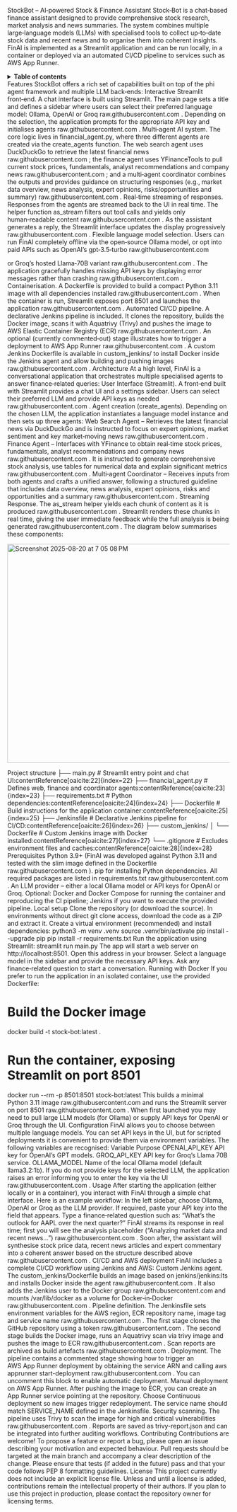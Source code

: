 StockBot – AI‑powered Stock & Finance Assistant
Stock‑Bot is a chat‑based finance assistant designed to provide comprehensive stock research, market analysis and news summaries. The system combines multiple large‑language models (LLMs) with specialised tools to collect up‑to‑date stock data and recent news and to organise them into coherent insights. FinAI is implemented as a Streamlit application and can be run locally, in a container or deployed via an automated CI/CD pipeline to services such as AWS App Runner.
<details> <summary><strong>Table of contents</strong></summary>
Features
Architecture
Project structure
Prerequisites
Local setup
Running with Docker
Configuration
Usage
CI/CD and AWS deployment
Contributing
License
</details>
Features
StockBot offers a rich set of capabilities built on top of the phi agent framework and multiple LLM back‑ends:
Interactive Streamlit front‑end. A chat interface is built using
Streamlit. The main page sets a title and defines a sidebar where
users can select their preferred language model: Ollama, OpenAI
or Groq
raw.githubusercontent.com
. Depending on the selection, the
application prompts for the appropriate API key and initialises agents
raw.githubusercontent.com
.
Multi‑agent AI system. The core logic lives in
financial_agent.py, where three different agents are created via the
create_agents function. The web search agent uses DuckDuckGo to
retrieve the latest financial news
raw.githubusercontent.com
; the
finance agent uses YFinanceTools to pull current stock prices,
fundamentals, analyst recommendations and company news
raw.githubusercontent.com
; and a
multi‑agent coordinator combines the outputs and provides guidance on
structuring responses (e.g., market data overview, news analysis,
expert opinions, risks/opportunities and summary)
raw.githubusercontent.com
.
Real‑time streaming of responses. Responses from the agents are
streamed back to the UI in real time. The helper function
as_stream filters out tool calls and yields only human‑readable
content
raw.githubusercontent.com
. As the assistant generates a reply,
the Streamlit interface updates the display progressively
raw.githubusercontent.com
.
Flexible language model selection. Users can run FinAI completely
offline via the open‑source Ollama model, or
opt into paid APIs such as OpenAI’s gpt‑3.5‑turbo
raw.githubusercontent.com

or Groq’s hosted Llama‑70B variant
raw.githubusercontent.com
. The
application gracefully handles missing API keys by displaying error
messages rather than crashing
raw.githubusercontent.com
.
Containerisation. A Dockerfile is provided to build a compact
Python 3.11 image with all dependencies installed
raw.githubusercontent.com
. When the
container is run, Streamlit exposes port 8501 and launches the
application
raw.githubusercontent.com
.
Automated CI/CD pipeline. A declarative Jenkins pipeline is
included. It clones the repository, builds the Docker image,
scans it with Aquatrivy (Trivy) and pushes the image to AWS Elastic
Container Registry (ECR)
raw.githubusercontent.com
. An optional (currently
commented‑out) stage illustrates how to trigger a deployment to AWS
App Runner
raw.githubusercontent.com
. A custom Jenkins Dockerfile is
available in custom_jenkins/ to install Docker inside the Jenkins
agent and allow building and pushing images
raw.githubusercontent.com
.
Architecture
At a high level, FinAI is a conversational application that orchestrates
multiple specialised agents to answer finance‑related queries:
User Interface (Streamlit). A front‑end built with Streamlit
provides a chat UI and a settings sidebar. Users can select their
preferred LLM and provide API keys as needed
raw.githubusercontent.com
.
Agent creation (create_agents). Depending on the chosen LLM,
the application instantiates a language model instance and then sets up
three agents:
Web Search Agent – Retrieves the latest financial news via
DuckDuckGo and is instructed to focus on expert opinions, market
sentiment and key market‑moving news
raw.githubusercontent.com
.
Finance Agent – Interfaces with YFinance to obtain real‑time
stock prices, fundamentals, analyst recommendations and company
news
raw.githubusercontent.com
. It is instructed to generate
comprehensive stock analysis, use tables for numerical data and
explain significant metrics
raw.githubusercontent.com
.
Multi‑agent Coordinator – Receives inputs from both agents and
crafts a unified answer, following a structured guideline that
includes data overview, news analysis, expert opinions, risks and
opportunities and a summary
raw.githubusercontent.com
.
Streaming Response. The as_stream helper yields each chunk of
content as it is produced
raw.githubusercontent.com
. Streamlit renders
these chunks in real time, giving the user immediate feedback while the
full analysis is being generated
raw.githubusercontent.com
.
The diagram below summarises these components:

<img width="691" height="495" alt="Screenshot 2025-08-20 at 7 05 08 PM" src="https://github.com/user-attachments/assets/8e9a70a0-3f33-4cc1-a3e4-2465cc63cfcd" />

Project structure
├── main.py            # Streamlit entry point and chat UI:contentReference[oaicite:22]{index=22}
├── financial_agent.py # Defines web, finance and coordinator agents:contentReference[oaicite:23]{index=23}
├── requirements.txt   # Python dependencies:contentReference[oaicite:24]{index=24}
├── Dockerfile         # Build instructions for the application container:contentReference[oaicite:25]{index=25}
├── Jenkinsfile        # Declarative Jenkins pipeline for CI/CD:contentReference[oaicite:26]{index=26}
├── custom_jenkins/
│   └── Dockerfile     # Custom Jenkins image with Docker installed:contentReference[oaicite:27]{index=27}
└── .gitignore         # Excludes environment files and caches:contentReference[oaicite:28]{index=28}
Prerequisites
Python 3.9+ (FinAI was developed against Python 3.11 and tested with the
slim image defined in the Dockerfile
raw.githubusercontent.com
).
pip for installing Python dependencies. All required packages
are listed in requirements.txt
raw.githubusercontent.com
.
An LLM provider – either a local Ollama model or
API keys for OpenAI or Groq.
Optional: Docker and Docker Compose for running the container and
reproducing the CI pipeline; Jenkins if you want to execute the
provided pipeline.
Local setup
Clone the repository (or download the source). In environments
without direct git clone access, download the code as a ZIP and
extract it.
Create a virtual environment (recommended) and install
dependencies:
python3 -m venv .venv
source .venv/bin/activate
pip install --upgrade pip
pip install -r requirements.txt
Run the application using Streamlit:
streamlit run main.py
The app will start a web server on http://localhost:8501. Open this
address in your browser. Select a language model in the sidebar and
provide the necessary API keys. Ask any finance‑related question to
start a conversation.
Running with Docker
If you prefer to run the application in an isolated container, use the
provided Dockerfile:
# Build the Docker image
docker build -t stock-bot:latest .

# Run the container, exposing Streamlit on port 8501
docker run --rm -p 8501:8501 stock-bot:latest
This builds a minimal Python 3.11 image
raw.githubusercontent.com
 and runs the
Streamlit server on port 8501
raw.githubusercontent.com
. When first launched
you may need to pull large LLM models (for Ollama) or supply API keys for
OpenAI or Groq through the UI.
Configuration
FinAI allows you to choose between multiple language models. You can set
API keys in the UI, but for scripted deployments it is convenient to
provide them via environment variables. The following variables are
recognised:
Variable	Purpose
OPENAI_API_KEY	API key for OpenAI’s GPT models.
GROQ_API_KEY	API key for Groq’s Llama 70B service.
OLLAMA_MODEL	Name of the local Ollama model (default llama3.2:1b).
If you do not provide keys for the selected LLM, the application
raises an error informing you to enter the key via the UI
raw.githubusercontent.com
.
Usage
After starting the application (either locally or in a container), you
interact with FinAI through a simple chat interface. Here is an
example workflow:
In the left sidebar, choose Ollama, OpenAI or Groq as the
LLM provider.
If required, paste your API key into the field that appears.
Type a finance‑related question such as:
“What’s the outlook for AAPL over the next quarter?”
FinAI streams its response in real time; first you will see the
analysis placeholder (“Analyzing market data and recent news…”)
raw.githubusercontent.com
.
Soon after, the assistant will synthesise stock price data, recent news
articles and expert commentary into a coherent answer based on the
structure described above
raw.githubusercontent.com
.
CI/CD and AWS deployment
FinAI includes a complete CI/CD workflow using Jenkins and AWS:
Custom Jenkins agent. The custom_jenkins/Dockerfile builds an
image based on jenkins/jenkins:lts and installs Docker inside the
agent
raw.githubusercontent.com
. It also adds the Jenkins user to the
Docker group
raw.githubusercontent.com
 and mounts /var/lib/docker as a
volume for Docker‑in‑Docker
raw.githubusercontent.com
.
Pipeline definition. The Jenkinsfile sets environment variables
for the AWS region, ECR repository name, image tag and service name
raw.githubusercontent.com
.
The first stage clones the GitHub repository using a token
raw.githubusercontent.com
.
The second stage builds the Docker image, runs an Aquatrivy scan via
trivy image and pushes the image to ECR
raw.githubusercontent.com
. Scan
reports are archived as build artefacts
raw.githubusercontent.com
.
Deployment. The pipeline contains a commented stage showing how to
trigger an AWS App Runner deployment by obtaining the service ARN and
calling aws apprunner start-deployment
raw.githubusercontent.com
. You can
uncomment this block to enable automatic deployment.
Manual deployment on AWS App Runner. After pushing the image to
ECR, you can create an App Runner service pointing at the repository.
Choose Continuous deployment so new images trigger redeployment. The
service name should match SERVICE_NAME defined in the Jenkinsfile.
Security scanning. The pipeline uses Trivy to scan the image for
high and critical vulnerabilities
raw.githubusercontent.com
. Reports are
saved as trivy-report.json and can be integrated into further
auditing workflows.
Contributing
Contributions are welcome! To propose a feature or report a bug, please
open an issue describing your motivation and expected behaviour. Pull
requests should be targeted at the main branch and accompany a clear
description of the change. Please ensure that tests (if added in the
future) pass and that your code follows PEP 8 formatting guidelines.
License
This project currently does not include an explicit license file. Unless
and until a license is added, contributions remain the intellectual
property of their authors. If you plan to use this project in
production, please contact the repository owner for licensing terms.
